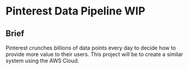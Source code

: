 # Pinterest Data Pipeline **WIP**

## Brief
Pinterest crunches billions of data points every day to decide how to provide more value to their users. This project will be to create a similar system using the AWS Cloud.

